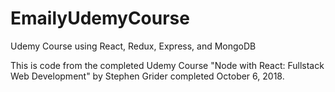# EmailyUdemyCourse
Udemy Course using React, Redux, Express, and MongoDB

This is code from the completed Udemy Course "Node with React: Fullstack Web Development" by Stephen Grider completed October 6, 2018.

